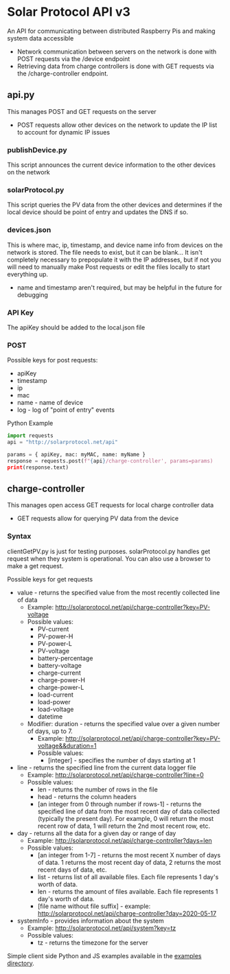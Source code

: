# Solar Protocol API v3

An API for communicating between distributed Raspberry Pis and making system data accessible

* Network communication between servers on the network is done with POST requests via the /device endpoint 
* Retrieving data from charge controllers is done with GET requests via the /charge-controller endpoint.

## api.py

This manages POST and GET requests on the server

* POST requests allow other devices on the network to update the IP list to account for dynamic IP issues

### publishDevice.py

This script announces the current device information to the other devices on the network

### solarProtocol.py

This script queries the PV data from the other devices and determines if the local device should be point of entry and updates the DNS if so.

### devices.json

This is where mac, ip, timestamp, and device name info from devices on the network is stored. The file needs to exist, but it can be blank... It isn't completely necessary to prepopulate it with the IP addresses, but if not you will need to manually make Post requests or edit the files locally to start everything up.

* name and timestamp aren't required, but may be helpful in the future for debugging

### API Key

The apiKey should be added to the local.json file

### POST

Possible keys for post requests:
* apiKey
* timestamp
* ip
* mac
* name - name of device
* log - log of "point of entry" events

Python Example

```python
import requests
api = "http://solarprotocol.net/api"

params = { apiKey, mac: myMAC, name: myName }
response = requests.post(f"{api}/charge-controller', params=params)
print(response.text)
```

## charge-controller
This manages open access GET requests for local charge controller data

* GET requests allow for querying PV data from the device

### Syntax

clientGetPV.py is just for testing purposes. solarProtocol.py handles get request when they system is operational. You can also use a browser to make a get request.

Possible keys for get requests

* value - returns the specified value from the most recently collected line of data
	* Example: http://solarprotocol.net/api/charge-controller?key=PV-voltage
	* Possible values:
		* PV-current
		* PV-power-H
		* PV-power-L
		* PV-voltage
		* battery-percentage
		* battery-voltage
		* charge-current
		* charge-power-H
		* charge-power-L
		* load-current
		* load-power
		* load-voltage
		* datetime
	* Modifier: duration - returns the specified value over a given number of days, up to 7.
		* Example: http://solarprotocol.net/api/charge-controller?key=PV-voltage&&duration=1
		* Possible values:
			* [integer] - specifies the number of days starting at 1
* line - returns the specified line from the current data logger file
	* Example: http://solarprotocol.net/api/charge-controller?line=0
	* Possible values:
		* len - returns the number of rows in the file
		* head - returns the column headers
		* [an integer from 0 through number if rows-1] - returns the specified line of data from the most recent day of data collected (typically the present day). For example, 0 will return the most recent row of data, 1 will return the 2nd most recent row, etc.
* day - returns all the data for a given day or range of day
	* Example: http://solarprotocol.net/api/charge-controller?days=len
	* Possible values:
		* [an integer from 1-7] - returns the most recent X number of days of data. 1 returns the most recent day of data, 2 returns the most recent days of data, etc.
		* list - returns list of all available files. Each file represents 1 day's worth of data.
		* len - returns the amount of files available. Each file represents 1 day's worth of data.
		* [file name without file suffix] - example: http://solarprotocol.net/api/charge-controller?day=2020-05-17
* systemInfo - provides information about the system
	* Example: http://solarprotocol.net/api/system?key=tz
	* Possible values:
		* tz - returns the timezone for the server

<p>
Simple client side Python and JS examples available in the <a href="https://github.com/alexnathanson/solar-protocol/tree/master/dev/examples" target="_blank">examples directory</a>.
</p>
